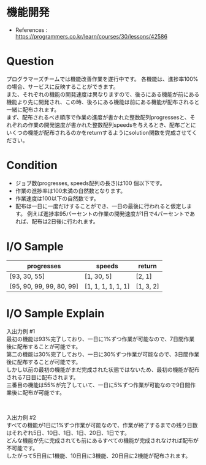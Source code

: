 # 機能開発
- References : https://programmers.co.kr/learn/courses/30/lessons/42586

# Question
プログラマーズチームでは機能改善作業を遂行中です。 各機能は、進捗率100%の場合、サービスに反映することができます。<br>
また、それぞれの機能の開発速度は異なりますので、後ろにある機能が前にある機能より先に開発され、この時、後ろにある機能は前にある機能が配布されると一緒に配布されます。<br>
まず、配布されるべき順序で作業の進度が書かれた整数配列progressesと、それぞれの作業の開発速度が書かれた整数配列speedsを与えるとき、配布ごとにいくつの機能が配布されるのかをreturnするようにsolution関数を完成させてください。<br>

# Condition
- ジョブ数(progresses, speeds配列の長さ)は100 個以下です。
- 作業の進捗率は100未満の自然数となります。
- 作業速度は100以下の自然数です。
- 配布は一日に一度だけすることができ、一日の最後に行われると仮定します。 例えば進捗率95パーセントの作業の開発速度が1日で4パーセントであれば、配布は2日後に行われます。

# I/O Sample
|progresses|speeds|return|
|---|---|---|
|[93, 30, 55]|[1, 30, 5]|[2, 1]|
|[95, 90, 99, 99, 80, 99]|[1, 1, 1, 1, 1, 1]|[1, 3, 2]|

# I/O Sample Explain
入出力例 #1 <br>
最初の機能は93%完了しており、一日に1%ずつ作業が可能なので、7日間作業後に配布することが可能です。<br>
第二の機能は30%完了しており、一日に30%ずつ作業が可能なので、3日間作業後に配布することが可能です。<br>
しかし以前の最初の機能がまだ完成された状態ではないため、最初の機能が配布される7日目に配布されます。<br>
三番目の機能は55%が完了していて、一日に5%ずつ作業が可能なので9日間作業後に配布が可能です。<br>

<br>

入出力例 #2 <br>
すべての機能が1日に1%ずつ作業が可能なので、作業が終了するまでの残り日数はそれぞれ5日、10日、1日、1日、20日、1日です。<br>
どんな機能が先に完成されても前にあるすべての機能が完成されなければ配布が不可能です。<br>
したがって5日目に1機能、10日目に3機能、20日目に2機能が配布されます。<br>